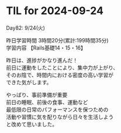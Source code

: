 # TIL for 2024-09-24

Day82: 9/24(火)  
  
昨日学習時間 3時間20分(累計:199時間35分)  
学習内容 【Rails基礎14・15・16】  

昨日は、進捗がかなり進んだ！  
前日に運動をしたことにより、集中力が上がり、  
そのお陰で、時間内における密度の高い学習が  
できた気がします。  

やっぱり、事前準備が重要  
前日の睡眠、前後の食事、運動など  
最低限の日常のパフォーマンスを保つための  
活動や習慣に気を配りながら日々を生活しよう  
と改めて思いました。